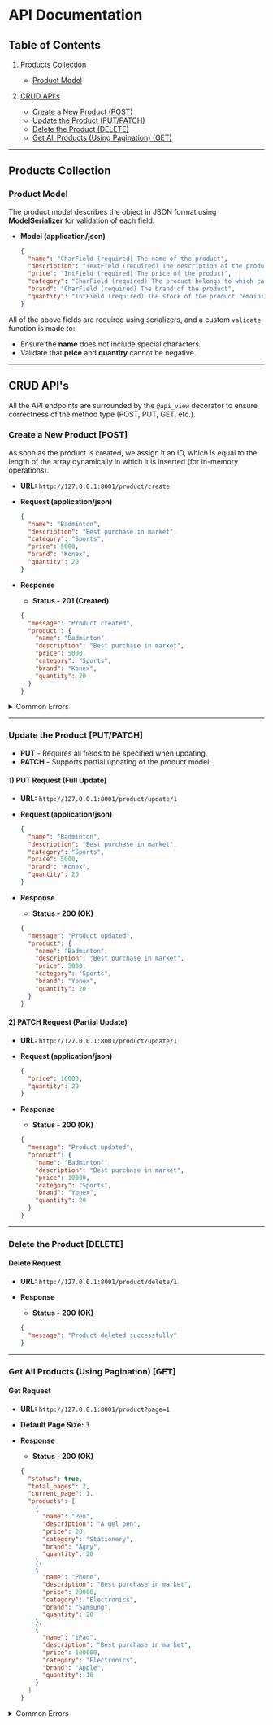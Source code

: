 # API Documentation


## Table of Contents

1. [Products Collection](#products-collection)  
   - [Product Model](#product-model)  

2. [CRUD API's](#crud-apis)  
   - [Create a New Product (POST)](#create-a-new-product-post)  
   - [Update the Product (PUT/PATCH)](#update-the-product-putpatch)  
   - [Delete the Product (DELETE)](#delete-the-product-delete)  
   - [Get All Products (Using Pagination) (GET)](#get-all-products-using-pagination-get)  

---


## Products Collection

### Product Model

The product model describes the object in JSON format using **ModelSerializer** for validation of each field.

+ **Model (application/json)**

    ```json
    {
      "name": "CharField (required) The name of the product",
      "description": "TextField (required) The description of the product",
      "price": "IntField (required) The price of the product",
      "category": "CharField (required) The product belongs to which category",
      "brand": "CharField (required) The brand of the product",
      "quantity": "IntField (required) The stock of the product remaining"
    }
    ```

All of the above fields are required using serializers, and a custom `validate` function is made to:
- Ensure the **name** does not include special characters.
- Validate that **price** and **quantity** cannot be negative.

---

## CRUD API's

All the API endpoints are surrounded by the `@api_view` decorator to ensure correctness of the method type (POST, PUT, GET, etc.).

### Create a New Product [POST]

As soon as the product is created, we assign it an ID, which is equal to the length of the array dynamically in which it is inserted (for in-memory operations).

+ **URL:** `http://127.0.0.1:8001/product/create`

+ **Request (application/json)**

    ```json
    {
      "name": "Badminton",
      "description": "Best purchase in market",
      "category": "Sports",
      "price": 5000,
      "brand": "Konex",
      "quantity": 20
    }
    ```

+ **Response**

    + **Status - 201 (Created)**

    ```json
    {
      "message": "Product created",
      "product": {
        "name": "Badminton",
        "description": "Best purchase in market",
        "price": 5000,
        "category": "Sports",
        "brand": "Konex",
        "quantity": 20
      }
    }
    ```

<details>
<summary>Common Errors</summary>

1) **Missing Field Error by Serializer:**

    + **Request (application/json)**

        ```json
        {
          "name": "Badminton",
          "description": "Best purchase in market",
          "price": 5000,
          "brand": "Konex",
          "quantity": 20
        }
        ```

    + **Response** 

        + **Status - 400 (Bad Request)**

        ```json
        {
          "category": [
            "This field is required."
          ]
        }
        ```

2) **Invalid Quantity:**

    + **Request (application/json)**

        ```json
        {
          "name": "Badminton",
          "description": "Best purchase in market",
          "category": "Sports",
          "price": 5000,
          "brand": "Konex",
          "quantity": -1
        }
        ```

    + **Response**

        + **Status - 400 (Bad Request)**

        ```json
        {
          "quantity": [
            "Quantity should be greater than 0"
          ]
        }
        ```

3) **Name Containing Special Characters:**

    + **Request (application/json)**

        ```json
        {
          "name": "Badminton@#",
          "description": "Best purchase in market",
          "category": "Sports",
          "price": 5000,
          "brand": "Konex",
          "quantity": 20
        }
        ```

    + **Response** 

        + **Status - 400 (Bad Request)**

        ```json
        {
          "name": [
            "Name cannot contain special characters"
          ]
        }
        ```

</details>

---

### Update the Product [PUT/PATCH]

+ **PUT** - Requires all fields to be specified when updating.
+ **PATCH** - Supports partial updating of the product model.

#### 1) PUT Request (Full Update)

+ **URL:** `http://127.0.0.1:8001/product/update/1`

+ **Request (application/json)**

    ```json
    {
      "name": "Badminton",
      "description": "Best purchase in market",
      "category": "Sports",
      "price": 5000,
      "brand": "Konex",
      "quantity": 20
    }
    ```

+ **Response**

    + **Status - 200 (OK)**

    ```json
    {
      "message": "Product updated",
      "product": {
        "name": "Badminton",
        "description": "Best purchase in market",
        "price": 5000,
        "category": "Sports",
        "brand": "Yonex",
        "quantity": 20
      }
    }
    ```

#### 2) PATCH Request (Partial Update)

+ **URL:** `http://127.0.0.1:8001/product/update/1`

+ **Request (application/json)**

    ```json
    {
      "price": 10000,
      "quantity": 20
    }
    ```

+ **Response**

    + **Status - 200 (OK)**

    ```json
    {
      "message": "Product updated",
      "product": {
        "name": "Badminton",
        "description": "Best purchase in market",
        "price": 10000,
        "category": "Sports",
        "brand": "Yonex",
        "quantity": 20
      }
    }
    ```

---

### Delete the Product [DELETE]

#### Delete Request

+ **URL:** `http://127.0.0.1:8001/product/delete/1`

+ **Response** 

    + **Status - 200 (OK)**

    ```json
    {
      "message": "Product deleted successfully"
    }
    ```

---

### Get All Products (Using Pagination) [GET]

#### Get Request

+ **URL:** `http://127.0.0.1:8001/product?page=1`
+ **Default Page Size:** `3`

+ **Response**

    + **Status - 200 (OK)**

    ```json
    {
      "status": true,
      "total_pages": 2,
      "current_page": 1,
      "products": [
        {
          "name": "Pen",
          "description": "A gel pen",
          "price": 20,
          "category": "Stationery",
          "brand": "Agny",
          "quantity": 20
        },
        {
          "name": "Phone",
          "description": "Best purchase in market",
          "price": 20000,
          "category": "Electronics",
          "brand": "Samsung",
          "quantity": 20
        },
        {
          "name": "iPad",
          "description": "Best purchase in market",
          "price": 100000,
          "category": "Electronics",
          "brand": "Apple",
          "quantity": 10
        }
      ]
    }
    ```

<details>
<summary>Common Errors</summary>

1) **Page Not an Integer**

    + **URL:** `http://127.0.0.1:8001/product?page=abc`

    + **Response**

        + **Status - 400 (Bad Request)**

        ```json
        {
          "status": false,
          "message": "Invalid page number"
        }
        ```

2) **Page Number Out of Range**

    + **URL:** `http://127.0.0.1:8001/product?page=3`

    + **Response**

        + **Status - 400 (Bad Request)**

        ```json
        {
          "status": false,
          "message": "Page number out of range"
        }
        ```

</details>
